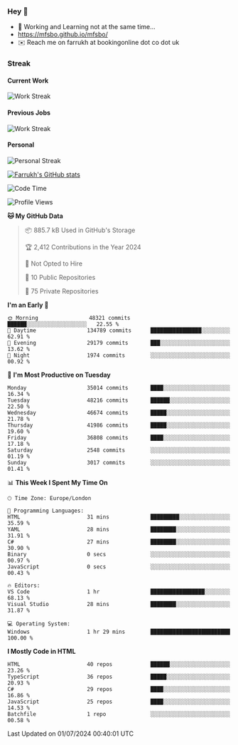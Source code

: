 ### Hey 👋

- 🏃 Working and Learning not at the same time...
- https://mfsbo.github.io/mfsbo/
- ✉️ Reach me on farrukh at bookingonline dot co dot uk

### Streak
#### Current Work
![Work Streak](https://streak-stats.demolab.com/?user=mfsbo)
#### Previous Jobs
![Work Streak](https://streak-stats.demolab.com/?user=farrukhcw)
#### Personal
![Personal Streak](https://streak-stats.demolab.com/?user=farrukhsubhani)

[![Farrukh's GitHub stats](https://github-readme-stats.vercel.app/api?username=mfsbo&hide=stars&count_private=true)](https://github.com/mfsbo/)

<!--START_SECTION:waka-->
![Code Time](http://img.shields.io/badge/Code%20Time-642%20hrs%2037%20mins-blue)

![Profile Views](http://img.shields.io/badge/Profile%20Views-0-blue)

**🐱 My GitHub Data** 

> 📦 885.7 kB Used in GitHub's Storage 
 > 
> 🏆 2,412 Contributions in the Year 2024
 > 
> 🚫 Not Opted to Hire
 > 
> 📜 10 Public Repositories 
 > 
> 🔑 75 Private Repositories 
 > 
**I'm an Early 🐤** 

```text
🌞 Morning                48321 commits       ██████░░░░░░░░░░░░░░░░░░░   22.55 % 
🌆 Daytime                134789 commits      ████████████████░░░░░░░░░   62.91 % 
🌃 Evening                29179 commits       ███░░░░░░░░░░░░░░░░░░░░░░   13.62 % 
🌙 Night                  1974 commits        ░░░░░░░░░░░░░░░░░░░░░░░░░   00.92 % 
```
📅 **I'm Most Productive on Tuesday** 

```text
Monday                   35014 commits       ████░░░░░░░░░░░░░░░░░░░░░   16.34 % 
Tuesday                  48216 commits       ██████░░░░░░░░░░░░░░░░░░░   22.50 % 
Wednesday                46674 commits       █████░░░░░░░░░░░░░░░░░░░░   21.78 % 
Thursday                 41986 commits       █████░░░░░░░░░░░░░░░░░░░░   19.60 % 
Friday                   36808 commits       ████░░░░░░░░░░░░░░░░░░░░░   17.18 % 
Saturday                 2548 commits        ░░░░░░░░░░░░░░░░░░░░░░░░░   01.19 % 
Sunday                   3017 commits        ░░░░░░░░░░░░░░░░░░░░░░░░░   01.41 % 
```


📊 **This Week I Spent My Time On** 

```text
🕑︎ Time Zone: Europe/London

💬 Programming Languages: 
HTML                     31 mins             █████████░░░░░░░░░░░░░░░░   35.59 % 
YAML                     28 mins             ████████░░░░░░░░░░░░░░░░░   31.91 % 
C#                       27 mins             ████████░░░░░░░░░░░░░░░░░   30.90 % 
Binary                   0 secs              ░░░░░░░░░░░░░░░░░░░░░░░░░   00.97 % 
JavaScript               0 secs              ░░░░░░░░░░░░░░░░░░░░░░░░░   00.43 % 

🔥 Editors: 
VS Code                  1 hr                █████████████████░░░░░░░░   68.13 % 
Visual Studio            28 mins             ████████░░░░░░░░░░░░░░░░░   31.87 % 

💻 Operating System: 
Windows                  1 hr 29 mins        █████████████████████████   100.00 % 
```

**I Mostly Code in HTML** 

```text
HTML                     40 repos            ██████░░░░░░░░░░░░░░░░░░░   23.26 % 
TypeScript               36 repos            █████░░░░░░░░░░░░░░░░░░░░   20.93 % 
C#                       29 repos            ████░░░░░░░░░░░░░░░░░░░░░   16.86 % 
JavaScript               25 repos            ████░░░░░░░░░░░░░░░░░░░░░   14.53 % 
Batchfile                1 repo              ░░░░░░░░░░░░░░░░░░░░░░░░░   00.58 % 
```




 Last Updated on 01/07/2024 00:40:01 UTC
<!--END_SECTION:waka-->
<!--
**mfsbo/mfsbo** is a ✨ _special_ ✨ repository because its `README.md` (this file) appears on your GitHub profile.

Here are some ideas to get you started:

- 🔭 I’m currently working on ...
- 🌱 I’m currently learning ...
- 👯 I’m looking to collaborate on ...
- 🤔 I’m looking for help with ...
- 💬 Ask me about ...
- 📫 How to reach me: ...
- 😄 Pronouns: ...
- ⚡ Fun fact: ...
-->
